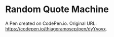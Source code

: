 # Random Quote Machine

A Pen created on CodePen.io. Original URL: https://codepen.io/thiagoramoscp/pen/dyYvovx.